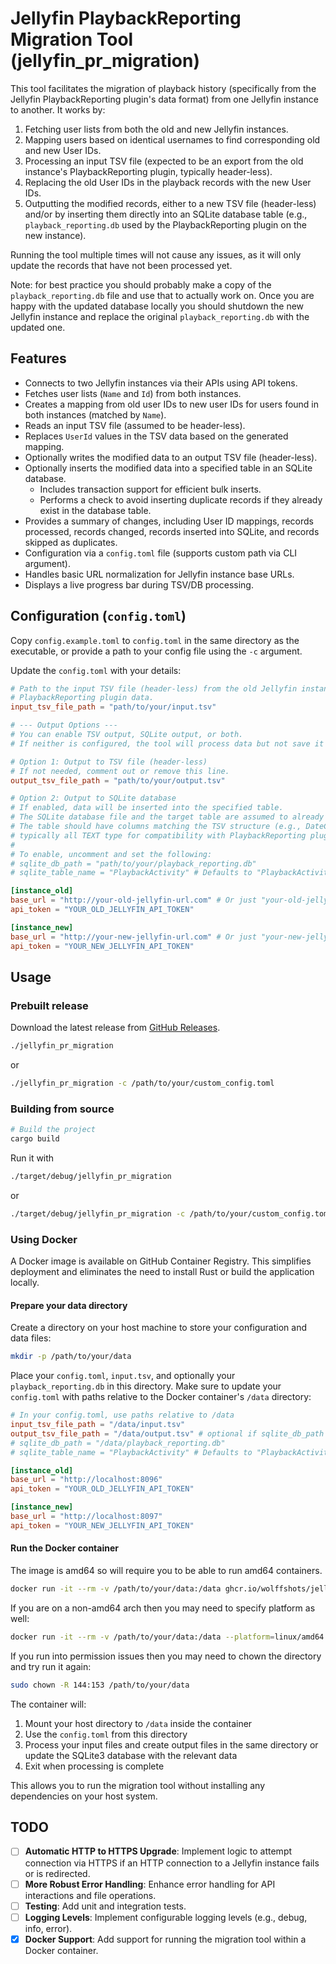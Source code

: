 # Jellyfin PlaybackReporting Migration Tool (jellyfin_pr_migration)

This tool facilitates the migration of playback history (specifically from the Jellyfin PlaybackReporting plugin's data format) from one Jellyfin instance to another. It works by:
1. Fetching user lists from both the old and new Jellyfin instances.
2. Mapping users based on identical usernames to find corresponding old and new User IDs.
3. Processing an input TSV file (expected to be an export from the old instance's PlaybackReporting plugin, typically header-less).
4. Replacing the old User IDs in the playback records with the new User IDs.
5. Outputting the modified records, either to a new TSV file (header-less) and/or by inserting them directly into an SQLite database table (e.g., `playback_reporting.db` used by the PlaybackReporting plugin on the new instance).

Running the tool multiple times will not cause any issues, as it will only update the records that have not been processed yet.

Note: for best practice you should probably make a copy of the `playback_reporting.db` file and use that to actually work on. Once you are happy with the updated database locally you should shutdown the new Jellyfin instance and replace the original `playback_reporting.db` with the updated one.

## Features

*   Connects to two Jellyfin instances via their APIs using API tokens.
*   Fetches user lists (`Name` and `Id`) from both instances.
*   Creates a mapping from old user IDs to new user IDs for users found in both instances (matched by `Name`).
*   Reads an input TSV file (assumed to be header-less).
*   Replaces `UserId` values in the TSV data based on the generated mapping.
*   Optionally writes the modified data to an output TSV file (header-less).
*   Optionally inserts the modified data into a specified table in an SQLite database.
    *   Includes transaction support for efficient bulk inserts.
    *   Performs a check to avoid inserting duplicate records if they already exist in the database table.
*   Provides a summary of changes, including User ID mappings, records processed, records changed, records inserted into SQLite, and records skipped as duplicates.
*   Configuration via a `config.toml` file (supports custom path via CLI argument).
*   Handles basic URL normalization for Jellyfin instance base URLs.
*   Displays a live progress bar during TSV/DB processing.

## Configuration (`config.toml`)

Copy `config.example.toml` to `config.toml` in the same directory as the executable, or provide a path to your config file using the `-c` argument.

Update the `config.toml` with your details:

```toml
# Path to the input TSV file (header-less) from the old Jellyfin instance's
# PlaybackReporting plugin data.
input_tsv_file_path = "path/to/your/input.tsv"

# --- Output Options ---
# You can enable TSV output, SQLite output, or both.
# If neither is configured, the tool will process data but not save it anywhere.

# Option 1: Output to TSV file (header-less)
# If not needed, comment out or remove this line.
output_tsv_file_path = "path/to/your/output.tsv"

# Option 2: Output to SQLite database
# If enabled, data will be inserted into the specified table.
# The SQLite database file and the target table are assumed to already exist.
# The table should have columns matching the TSV structure (e.g., DateCreated, UserId, etc.),
# typically all TEXT type for compatibility with PlaybackReporting plugin's schema.
#
# To enable, uncomment and set the following:
# sqlite_db_path = "path/to/your/playback_reporting.db"
# sqlite_table_name = "PlaybackActivity" # Defaults to "PlaybackActivity" if not specified

[instance_old]
base_url = "http://your-old-jellyfin-url.com" # Or just "your-old-jellyfin-url.com:8096"
api_token = "YOUR_OLD_JELLYFIN_API_TOKEN"

[instance_new]
base_url = "http://your-new-jellyfin-url.com" # Or just "your-new-jellyfin-url.com:8096"
api_token = "YOUR_NEW_JELLYFIN_API_TOKEN"
```

## Usage

### Prebuilt release

Download the latest release from [GitHub Releases](https://github.com/wolffshots/jellyfin-pr-migration/releases).

```bash
./jellyfin_pr_migration
```
or
```bash
./jellyfin_pr_migration -c /path/to/your/custom_config.toml
```

### Building from source

```bash
# Build the project
cargo build
```

Run it with
```bash
./target/debug/jellyfin_pr_migration
```
or
```bash
./target/debug/jellyfin_pr_migration -c /path/to/your/custom_config.toml
```

### Using Docker

A Docker image is available on GitHub Container Registry. This simplifies deployment and eliminates the need to install Rust or build the application locally.

#### Prepare your data directory

Create a directory on your host machine to store your configuration and data files:

```bash
mkdir -p /path/to/your/data
```

Place your `config.toml`, `input.tsv`, and optionally your `playback_reporting.db` in this directory. Make sure to update your `config.toml` with paths relative to the Docker container's `/data` directory:

```toml
# In your config.toml, use paths relative to /data
input_tsv_file_path = "/data/input.tsv"
output_tsv_file_path = "/data/output.tsv" # optional if sqlite_db_path is set - see config.example.toml or Configuration in README.md more context
# sqlite_db_path = "/data/playback_reporting.db"
# sqlite_table_name = "PlaybackActivity" # Defaults to "PlaybackActivity" if not specified

[instance_old]
base_url = "http://localhost:8096"
api_token = "YOUR_OLD_JELLYFIN_API_TOKEN"

[instance_new]
base_url = "http://localhost:8097"
api_token = "YOUR_NEW_JELLYFIN_API_TOKEN"
```

#### Run the Docker container

The image is amd64 so will require you to be able to run amd64 containers.

```bash
docker run -it --rm -v /path/to/your/data:/data ghcr.io/wolffshots/jellyfin_pr_migration:latest
```

If you are on a non-amd64 arch then you may need to specify platform as well:
```bash
docker run -it --rm -v /path/to/your/data:/data --platform=linux/amd64 ghcr.io/wolffshots/jellyfin_pr_migration:latest
```

If you run into permission issues then you may need to chown the directory and try run it again:
```bash
sudo chown -R 144:153 /path/to/your/data
```

The container will:
1. Mount your host directory to `/data` inside the container
2. Use the `config.toml` from this directory
3. Process your input files and create output files in the same directory or update the SQLite3 database with the relevant data
4. Exit when processing is complete

This allows you to run the migration tool without installing any dependencies on your host system.

## TODO

*   [ ] **Automatic HTTP to HTTPS Upgrade**: Implement logic to attempt connection via HTTPS if an HTTP connection to a Jellyfin instance fails or is redirected.
*   [ ] **More Robust Error Handling**: Enhance error handling for API interactions and file operations.
*   [ ] **Testing**: Add unit and integration tests.
*   [ ] **Logging Levels**: Implement configurable logging levels (e.g., debug, info, error).
*   [x] **Docker Support**: Add support for running the migration tool within a Docker container.

